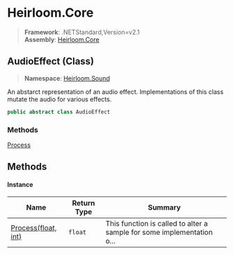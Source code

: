 # Heirloom.Core

> **Framework**: .NETStandard,Version=v2.1  
> **Assembly**: [Heirloom.Core][0]

## AudioEffect (Class)

> **Namespace**: [Heirloom.Sound][0]

An abstarct representation of an audio effect. Implementations of this class mutate the audio for various effects.

```cs
public abstract class AudioEffect
```

### Methods

[Process][1]

## Methods

#### Instance

| Name                     | Return Type | Summary                                                                |
|--------------------------|-------------|------------------------------------------------------------------------|
| [Process(float, int)][1] | `float`     | This function is called to alter a sample for some implementation o... |

[0]: ../../Heirloom.Core.md
[1]: AudioEffect/Process.md
